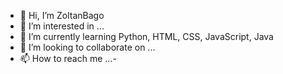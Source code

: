 - 👋 Hi, I’m ZoltanBago
- 👀 I’m interested in ...
- 🌱 I’m currently learning Python, HTML, CSS, JavaScript, Java
- 💞️ I’m looking to collaborate on ...
- 📫 How to reach me ...- 

<!---
ZoltanBago/ZoltanBago is a ✨ special ✨ repository because its `README.md` (this file) appears on your GitHub profile.
You can click the Preview link to take a look at your changes.
--->
